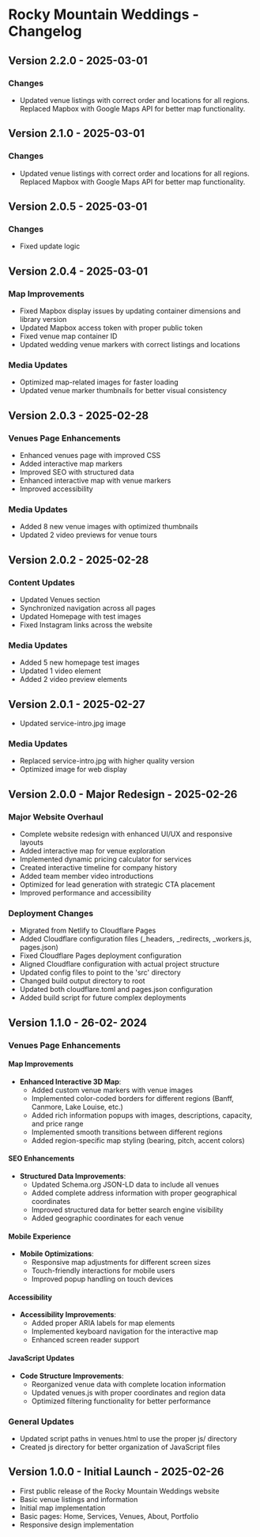 # Rocky Mountain Weddings - Changelog

## Version 2.2.0 - 2025-03-01

### Changes
- Updated venue listings with correct order and locations for all regions. Replaced Mapbox with Google Maps API for better map functionality.


## Version 2.1.0 - 2025-03-01

### Changes
- Updated venue listings with correct order and locations for all regions. Replaced Mapbox with Google Maps API for better map functionality.


## Version 2.0.5 - 2025-03-01

### Changes
- Fixed update logic


## Version 2.0.4 - 2025-03-01

### Map Improvements
- Fixed Mapbox display issues by updating container dimensions and library version
- Updated Mapbox access token with proper public token
- Fixed venue map container ID
- Updated wedding venue markers with correct listings and locations

### Media Updates
- Optimized map-related images for faster loading
- Updated venue marker thumbnails for better visual consistency

## Version 2.0.3 - 2025-02-28

### Venues Page Enhancements
- Enhanced venues page with improved CSS
- Added interactive map markers
- Improved SEO with structured data
- Enhanced interactive map with venue markers
- Improved accessibility

### Media Updates
- Added 8 new venue images with optimized thumbnails
- Updated 2 video previews for venue tours

## Version 2.0.2 - 2025-02-28

### Content Updates
- Updated Venues section
- Synchronized navigation across all pages
- Updated Homepage with test images
- Fixed Instagram links across the website

### Media Updates
- Added 5 new homepage test images
- Updated 1 video element
- Added 2 video preview elements

## Version 2.0.1 - 2025-02-27
- Updated service-intro.jpg image

### Media Updates
- Replaced service-intro.jpg with higher quality version
- Optimized image for web display

## Version 2.0.0 - Major Redesign - 2025-02-26

### Major Website Overhaul
- Complete website redesign with enhanced UI/UX and responsive layouts
- Added interactive map for venue exploration
- Implemented dynamic pricing calculator for services
- Created interactive timeline for company history
- Added team member video introductions
- Optimized for lead generation with strategic CTA placement
- Improved performance and accessibility

### Deployment Changes
- Migrated from Netlify to Cloudflare Pages
- Added Cloudflare configuration files (_headers, _redirects, _workers.js, pages.json)
- Fixed Cloudflare Pages deployment configuration
- Aligned Cloudflare configuration with actual project structure
- Updated config files to point to the 'src' directory
- Changed build output directory to root
- Updated both cloudflare.toml and pages.json configuration
- Added build script for future complex deployments

## Version 1.1.0 - 26-02- 2024

### Venues Page Enhancements

#### Map Improvements
- **Enhanced Interactive 3D Map**:
  - Added custom venue markers with venue images
  - Implemented color-coded borders for different regions (Banff, Canmore, Lake Louise, etc.)
  - Added rich information popups with images, descriptions, capacity, and price range
  - Implemented smooth transitions between different regions
  - Added region-specific map styling (bearing, pitch, accent colors)

#### SEO Enhancements
- **Structured Data Improvements**:
  - Updated Schema.org JSON-LD data to include all venues
  - Added complete address information with proper geographical coordinates
  - Improved structured data for better search engine visibility
  - Added geographic coordinates for each venue

#### Mobile Experience
- **Mobile Optimizations**:
  - Responsive map adjustments for different screen sizes
  - Touch-friendly interactions for mobile users
  - Improved popup handling on touch devices

#### Accessibility
- **Accessibility Improvements**:
  - Added proper ARIA labels for map elements
  - Implemented keyboard navigation for the interactive map
  - Enhanced screen reader support

#### JavaScript Updates
- **Code Structure Improvements**:
  - Reorganized venue data with complete location information
  - Updated venues.js with proper coordinates and region data
  - Optimized filtering functionality for better performance

### General Updates
- Updated script paths in venues.html to use the proper js/ directory
- Created js directory for better organization of JavaScript files

## Version 1.0.0 - Initial Launch - 2025-02-26

- First public release of the Rocky Mountain Weddings website
- Basic venue listings and information
- Initial map implementation
- Basic pages: Home, Services, Venues, About, Portfolio
- Responsive design implementation 


